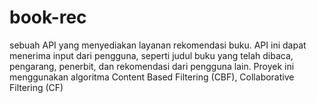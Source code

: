 # book-rec
sebuah API yang menyediakan layanan rekomendasi buku. API ini dapat menerima input dari pengguna, seperti judul buku yang telah dibaca, pengarang, penerbit, dan rekomendasi dari pengguna lain. Proyek ini menggunakan algoritma Content Based Filtering (CBF), Collaborative Filtering (CF)
